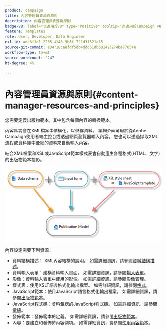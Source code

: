 ```yaml
---
product: campaign
title: 內容管理員資源與原則
description: 內容管理員資源與原則
badge-v8: label="也適用於v8" type="Positive" tooltip="亦適用於Campaign v8"
feature: Templates
role: User, Developer, Data Engineer
exl-id: ade3f1d1-2235-4148-9b6f-721d3f521a15
source-git-commit: e34718caefdf5db4ddd61db601420274be77054e
workflow-type: tm+mt
source-wordcount: '247'
ht-degree: 4%

---
```


# 內容管理員資源與原則{#content-manager-resources-and-principles}


您需要定義出版物範本，其中包含每個內容的轉換範本。

內容區塊會在XML檔案中結構化，以儲存資料。 編輯介面可用於從Adobe Campaign使用者端主控台或透過網頁瀏覽器輸入內容。 您也可以透過擷取XML流程或資料庫中彙總的資料來自動輸入內容。

結合XML檔案和XSL或JavaScript範本樣式表會自動產生各種格式(HTML、文字)的出版物範本投影。

![](assets/d_ncs_content_process.png)

內容設定需要下列資源：

* 資料結構描述： XML內容結構的說明。 如需詳細資訊，請參閱[資料結構描述](data-schemas.md)。
* 資料輸入表單：建構資料輸入畫面。 如需詳細資訊，請參閱[輸入表單](input-forms.md)。
* 影像：資料輸入表單中使用的影像。 如需詳細資訊，請參閱[影像管理](formatting.md#image-management)。
* 樣式表：使用XSLT語言格式化輸出檔案。 如需詳細資訊，請參閱[格式](formatting.md)。
* JavaScript範本：使用JavaScript語言格式化輸出檔案。 如需詳細資訊，請參閱[出版物範本](publication-templates.md)。
* JavaScript程式碼：資料彙總的JavaScript程式碼。 如需詳細資訊，請參閱[彙總](publication-templates.md#aggregator)。
* 發佈範本：發佈範本的定義。 如需詳細資訊，請參閱[出版物範本](publication-templates.md)。
* 內容：要建立和發佈的內容例項。 如需詳細資訊，請參閱[使用內容範本](using-a-content-template.md)。
